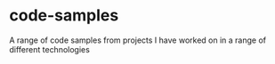 # code-samples
A range of code samples from projects I have worked on in a range of different technologies
